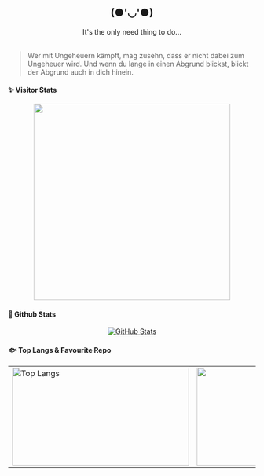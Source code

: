 <div align="center">
  <h2> (●'◡'●) </h2>
  It's the only need thing to do...<br><br>
</div>

> Wer mit Ungeheuern kämpft, mag zusehn, dass er nicht dabei zum Ungeheuer wird. Und wenn du lange in einen Abgrund blickst, blickt der Abgrund auch in dich hinein.

#### ✨ Visitor Stats 

<p align="center">
  <a href="https://github.com/MashiroSA/">
    <img align="center" src='https://count.getloli.com/get/@mashirosa/?theme=asoul' width="400px">
  </a>
</p>

#### 🍎 Github Stats 
<p align="center">
  <a href="https://github.com/MashiroSA/">
    <img align="center" alt="GitHub Stats" src="https://github-readme-stats.vercel.app/api?username=MashiroSA&show_icons=true&include_all_commits=true&theme=radical" />
  </a>
</p>
    

#### 🐟 Top Langs & Favourite Repo
<div align="center">
  <table>
    <tr>
      <td valign="top" width="50%">
        <a href="https://github.com/MashiroSA/">
          <img align="center" alt="Top Langs" height="200" width="360" src="https://github-readme-stats.vercel.app/api/top-langs/?username=MashiroSA&layout=compact&theme=radical" />
        </a>
      </td>
      <td valign="top" width="50%">
        <a href="https://github.com/MashiroSA/rin-asf-bot">
          <img align="center" height="200" width="360" src="https://github-readme-stats.vercel.app/api/pin/?username=mashirosa&repo=rin-asf-bot&theme=radical" />
        </a>
      </td>
    </tr>
  </table>
</div>

